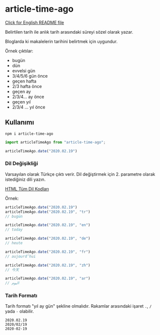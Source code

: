 # article-time-ago

[Click for English README file](https://github.com/omergulcicek/article-time-ago/blob/master/README-en.md)

Belirtilen tarih ile anlık tarih arasındaki süreyi sözel olarak yazar.

Bloglarda ki makalelerin tarihini belirtmek için uygundur.

Örnek çıktılar:

- bugün
- dün
- evvelsi gün
- 3/4/5/6 gün önce
- geçen hafta
- 2/3 hafta önce
- geçen ay
- 2/3/4... ay önce
- geçen yıl
- 2/3/4 ... yıl önce

## Kullanımı

`npm i article-time-ago`

```js
import articleTimeAgo from "article-time-ago";

articleTimeAgo.date("2020.02.19")
```

### Dil Değişikliği

Varsayılan olarak Türkçe çıktı verir. Dil değiştirmek için 2. parametre olarak istediğiniz dili yazın.

[HTML Tüm Dil Kodları](https://www.w3schools.com/Tags/ref_language_codes.asp)

Örnek:

```js
articleTimeAgo.date("2020.02.19")
articleTimeAgo.date("2020.02.19", "tr")
// bugün

articleTimeAgo.date("2020.02.19", "en")
// today

articleTimeAgo.date("2020.02.19", "de")
// heute

articleTimeAgo.date("2020.02.19", "fr")
// aujourd’hui

articleTimeAgo.date("2020.02.19", "zh")
// 今天

articleTimeAgo.date("2020.02.19", "ar")
// اليوم
```

### Tarih Formatı

Tarih formatı "yıl ay gün" şekline olmalıdır. Rakamlar arasındaki işaret `.`, `/` yada `-` olabilir.

```
2020.02.19
2020/02/19
2020-02-19
```
